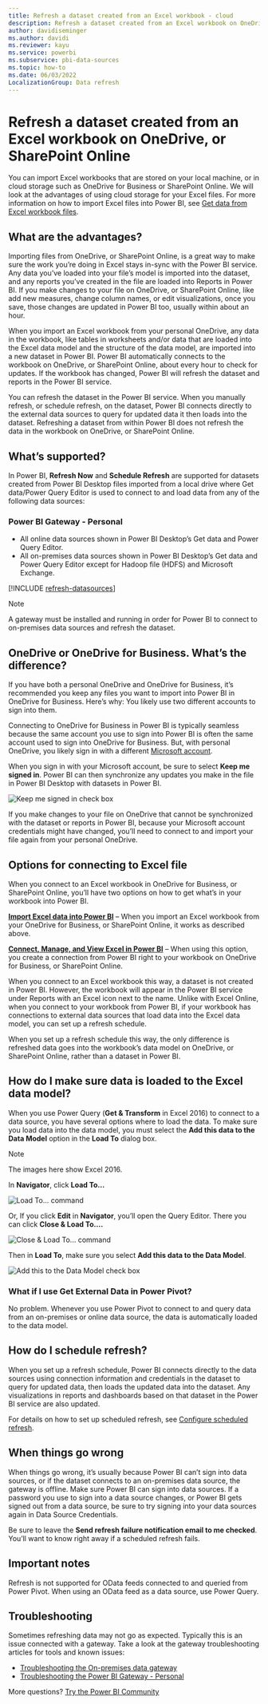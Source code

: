 ```yaml
---
title: Refresh a dataset created from an Excel workbook - cloud
description: Refresh a dataset created from an Excel workbook on OneDrive, or SharePoint Online
author: davidiseminger
ms.author: davidi
ms.reviewer: kayu
ms.service: powerbi
ms.subservice: pbi-data-sources
ms.topic: how-to
ms.date: 06/03/2022
LocalizationGroup: Data refresh
---
```

# Refresh a dataset created from an Excel workbook on OneDrive, or SharePoint Online

You can import Excel workbooks that are stored on your local machine, or in cloud storage such as OneDrive for Business or SharePoint Online. We will look at the advantages of using cloud storage for your Excel files. For more information on how to import Excel files into Power BI, see [Get data from Excel workbook files](service-excel-workbook-files.md).

## What are the advantages?

Importing files from OneDrive, or SharePoint Online, is a great way to make sure the work you’re doing in Excel stays in-sync with the Power BI service. Any data you’ve loaded into your file’s model is imported into the dataset, and any reports you’ve created in the file are loaded into Reports in Power BI. If you make changes to your file on OneDrive, or SharePoint Online, like add new measures, change column names, or edit visualizations, once you save, those changes are updated in Power BI too, usually within about an hour.

When you import an Excel workbook from your personal OneDrive, any data in the workbook, like tables in worksheets and/or data that are loaded into the Excel data model and the structure of the data model, are imported into a new dataset in Power BI. Power BI automatically connects to the workbook on OneDrive, or SharePoint Online, about every hour to check for updates. If the workbook has changed, Power BI will refresh the dataset and reports in the Power BI service.

You can refresh the dataset in the Power BI service. When you manually refresh, or schedule refresh, on the dataset, Power BI connects directly to the external data sources to query for updated data it then loads into the dataset. Refreshing a dataset from within Power BI does not refresh the data in the workbook on OneDrive, or SharePoint Online. 

## What’s supported?

In Power BI, **Refresh Now** and **Schedule Refresh** are supported for datasets created from Power BI Desktop files imported from a local drive where Get data/Power Query Editor is used to connect to and load data from any of the following data sources:  

### Power BI Gateway - Personal

* All online data sources shown in Power BI Desktop’s Get data and Power Query Editor.
* All on-premises data sources shown in Power BI Desktop’s Get data and Power Query Editor except for Hadoop file (HDFS) and Microsoft Exchange.

<!-- Refresh Data sources-->
[!INCLUDE [refresh-datasources](../includes/refresh-datasources.md)]

> [!NOTE]
> A gateway must be installed and running in order for Power BI to connect to on-premises data sources and refresh the dataset.
>
>

## OneDrive or OneDrive for Business. What’s the difference?

If you have both a personal OneDrive and OneDrive for Business, it’s recommended you keep any files you want to import into Power BI in OneDrive for Business. Here’s why: You likely use two different accounts to sign into them.

Connecting to OneDrive for Business in Power BI is typically seamless because the same account you use to sign into Power BI is often the same account used to sign into OneDrive for Business. But, with personal OneDrive, you likely sign in with a different [Microsoft account](https://account.microsoft.com).

When you sign in with your Microsoft account, be sure to select **Keep me signed in**. Power BI can then synchronize any updates you make in the file in Power BI Desktop with datasets in Power BI.  

![Keep me signed in check box](media/refresh-excel-file-onedrive/refresh_signin_keepmesignedin.png)

If you make changes to your file on OneDrive that cannot be synchronized with the dataset or reports in Power BI, because your Microsoft account credentials might have changed, you’ll need to connect to and import your file again from your personal OneDrive.

## Options for connecting to Excel file

When you connect to an Excel workbook in OneDrive for Business, or SharePoint Online, you’ll have two options on how to get what’s in your workbook into Power BI.

[**Import Excel data into Power BI**](service-excel-workbook-files.md#import-or-connect-to-an-excel-workbook-from-power-bi) – When you import an Excel workbook from your OneDrive for Business, or SharePoint Online, it works as described above.

[**Connect, Manage, and View Excel in Power BI**](service-excel-workbook-files.md#one-excel-workbook--two-ways-to-use-it) – When using this option, you create a connection from Power BI right to your workbook on OneDrive for Business, or SharePoint Online.

When you connect to an Excel workbook this way, a dataset is not created in Power BI. However, the workbook will appear in the Power BI service under Reports with an Excel icon next to the name. Unlike with Excel Online, when you connect to your workbook from Power BI, if your workbook has connections to external data sources that load data into the Excel data model, you can set up a refresh schedule.

When you set up a refresh schedule this way, the only difference is refreshed data goes into the workbook’s data model on OneDrive, or SharePoint Online, rather than a dataset in Power BI.

## How do I make sure data is loaded to the Excel data model?

When you use Power Query (**Get & Transform** in Excel 2016) to connect to a data source, you have several options where to load the data. To make sure you load data into the data model, you must select the **Add this data to the Data Model** option in the **Load To** dialog box.

> [!NOTE]
> The images here show Excel 2016.
>
>

In **Navigator**, click **Load To…**  

![Load To... command](media/refresh-excel-file-onedrive/refresh_loadtodm_1.png)

Or, If you click **Edit** in **Navigator**, you’ll open the Query Editor. There you can click **Close & Load To….**  

![Close & Load To... command](media/refresh-excel-file-onedrive/refresh_loadtodm_2.png)

Then in **Load To**, make sure you select **Add this data to the Data Model**.  

![Add this to the Data Model check box](media/refresh-excel-file-onedrive/refresh_loadtodm_3.png)

### What if I use Get External Data in Power Pivot?

No problem. Whenever you use Power Pivot to connect to and query data from an on-premises or online data source, the data is automatically loaded to the data model.

## How do I schedule refresh?

When you set up a refresh schedule, Power BI connects directly to the data sources using connection information and credentials in the dataset to query for updated data, then loads the updated data into the dataset. Any visualizations in reports and dashboards based on that dataset in the Power BI service are also updated.

For details on how to set up scheduled refresh, see [Configure scheduled refresh](refresh-scheduled-refresh.md).

## When things go wrong

When things go wrong, it’s usually because Power BI can’t sign into data sources, or if the dataset connects to an on-premises data source, the gateway is offline. Make sure Power BI can sign into data sources. If a password you use to sign into a data source changes, or Power BI gets signed out from a data source, be sure to try signing into your data sources again in Data Source Credentials.

Be sure to leave the **Send refresh failure notification email to me checked**. You’ll want to know right away if a scheduled refresh fails.

## Important notes

Refresh is not supported for OData feeds connected to and queried from Power Pivot. When using an OData feed as a data source, use Power Query.

## Troubleshooting

Sometimes refreshing data may not go as expected. Typically this is an issue connected with a gateway. Take a look at the gateway troubleshooting articles for tools and known issues:

- [Troubleshooting the On-premises data gateway](service-gateway-onprem-tshoot.md)
- [Troubleshooting the Power BI Gateway - Personal](service-admin-troubleshooting-power-bi-personal-gateway.md)

More questions? [Try the Power BI Community](https://community.powerbi.com/)
